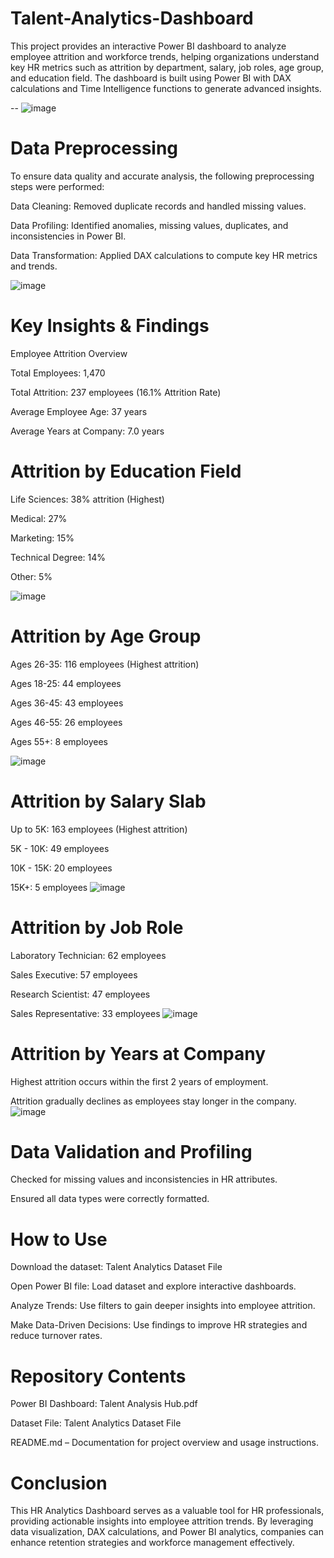 # Talent-Analytics-Dashboard
This project provides an interactive Power BI dashboard to analyze employee attrition and workforce trends, helping organizations understand key HR metrics such as attrition by department, salary, job roles, age group, and education field. The dashboard is built using Power BI with DAX calculations and Time Intelligence functions to generate advanced insights.

--
![![image](https://user-images.githubusercontent.com/97775044/215146486-101d3195-4313-4c29-b88e-b8758d513911.png)
](https://github.com/riyareddy07/Talent-Analytics-Dashboard/blob/main/Screenshot%202025-03-02%20131701.png)
# Data Preprocessing

To ensure data quality and accurate analysis, the following preprocessing steps were performed:

Data Cleaning: Removed duplicate records and handled missing values.

Data Profiling: Identified anomalies, missing values, duplicates, and inconsistencies in Power BI.

Data Transformation: Applied DAX calculations to compute key HR metrics and trends.

![![image](https://user-images.githubusercontent.com/97775044/215146486-101d3195-4313-4c29-b88e-b8758d513911.png)
](https://github.com/riyareddy07/Talent-Analytics-Dashboard/blob/main/T-DATA.png)

# Key Insights & Findings

Employee Attrition Overview

Total Employees: 1,470

Total Attrition: 237 employees (16.1% Attrition Rate)

Average Employee Age: 37 years

Average Years at Company: 7.0 years

# Attrition by Education Field

Life Sciences: 38% attrition (Highest)

Medical: 27%

Marketing: 15%

Technical Degree: 14%

Other: 5%

![![image](https://user-images.githubusercontent.com/97775044/215146486-101d3195-4313-4c29-b88e-b8758d513911.png)
](https://github.com/riyareddy07/Talent-Analytics-Dashboard/blob/main/T-1%20(2).png)

# Attrition by Age Group

Ages 26-35: 116 employees (Highest attrition)

Ages 18-25: 44 employees

Ages 36-45: 43 employees

Ages 46-55: 26 employees

Ages 55+: 8 employees

![![image](https://user-images.githubusercontent.com/97775044/215146486-101d3195-4313-4c29-b88e-b8758d513911.png)
](https://github.com/riyareddy07/Talent-Analytics-Dashboard/blob/main/T-2.2.png)
# Attrition by Salary Slab

Up to 5K: 163 employees (Highest attrition)

5K - 10K: 49 employees

10K - 15K: 20 employees

15K+: 5 employees
![![image](https://user-images.githubusercontent.com/97775044/215146486-101d3195-4313-4c29-b88e-b8758d513911.png)
]( https://github.com/riyareddy07/Talent-Analytics-Dashboard/blob/main/T-4.4.png) 

# Attrition by Job Role

Laboratory Technician: 62 employees

Sales Executive: 57 employees

Research Scientist: 47 employees

Sales Representative: 33 employees
![![image](https://user-images.githubusercontent.com/97775044/215146486-101d3195-4313-4c29-b88e-b8758d513911.png)
](https://github.com/riyareddy07/Talent-Analytics-Dashboard/blob/main/T-3.2.png)

# Attrition by Years at Company

Highest attrition occurs within the first 2 years of employment.

Attrition gradually declines as employees stay longer in the company.
![![image](https://user-images.githubusercontent.com/97775044/215146486-101d3195-4313-4c29-b88e-b8758d513911.png)
](https://github.com/riyareddy07/Talent-Analytics-Dashboard/blob/main/T-5.5.png)

# Data Validation and Profiling

Checked for missing values and inconsistencies in HR attributes.

Ensured all data types were correctly formatted.



# How to Use

Download the dataset: Talent Analytics Dataset File

Open Power BI file: Load dataset and explore interactive dashboards.

Analyze Trends: Use filters to gain deeper insights into employee attrition.

Make Data-Driven Decisions: Use findings to improve HR strategies and reduce turnover rates.

# Repository Contents

Power BI Dashboard: Talent Analysis Hub.pdf

Dataset File: Talent Analytics Dataset File

README.md – Documentation for project overview and usage instructions.

# Conclusion

This HR Analytics Dashboard serves as a valuable tool for HR professionals, providing actionable insights into employee attrition trends. By leveraging data visualization, DAX calculations, and Power BI analytics, companies can enhance retention strategies and workforce management effectively.






